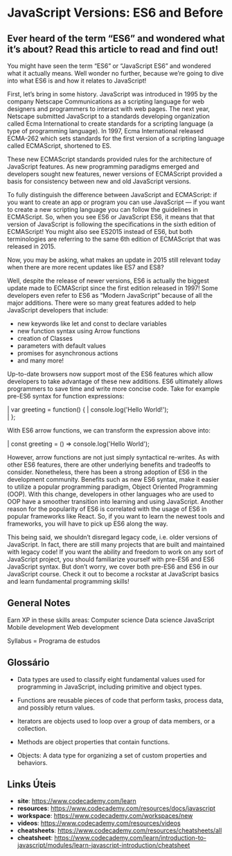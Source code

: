 # JavaScript Versions: ES6 and Before

## Ever heard of the term “ES6” and wondered what it’s about? Read this article to read and find out!

You might have seen the term “ES6” or “JavaScript ES6” and wondered what it actually means. Well wonder no further, because we’re going to dive into what ES6 is and how it relates to JavaScript!

First, let’s bring in some history. JavaScript was introduced in 1995 by the company Netscape Communications as a scripting language for web designers and programmers to interact with web pages. The next year, Netscape submitted JavaScript to a standards developing organization called Ecma International to create standards for a scripting language (a type of programming language). In 1997, Ecma International released ECMA-262 which sets standards for the first version of a scripting language called ECMAScript, shortened to ES.

These new ECMAScript standards provided rules for the architecture of JavaScript features. As new programming paradigms emerged and developers sought new features, newer versions of ECMAScript provided a basis for consistency between new and old JavaScript versions.

To fully distinguish the difference between JavaScript and ECMAScript: if you want to create an app or program you can use JavaScript — if you want to create a new scripting language you can follow the guidelines in ECMAScript. So, when you see ES6 or JavaScript ES6, it means that that version of JavaScript is following the specifications in the sixth edition of ECMAScript! You might also see ES2015 instead of ES6, but both terminologies are referring to the same 6th edition of ECMAScript that was released in 2015.

Now, you may be asking, what makes an update in 2015 still relevant today when there are more recent updates like ES7 and ES8?

Well, despite the release of newer versions, ES6 is actually the biggest update made to ECMAScript since the first edition released in 1997! Some developers even refer to ES6 as “Modern JavaScript” because of all the major additions. There were so many great features added to help JavaScript developers that include:

- new keywords like let and const to declare variables
- new function syntax using Arrow functions
- creation of Classes
- parameters with default values
- promises for asynchronous actions
- and many more!

Up-to-date browsers now support most of the ES6 features which allow developers to take advantage of these new additions. ES6 ultimately allows programmers to save time and write more concise code. Take for example pre-ES6 syntax for function expressions:

| var greeting = function() {
|   console.log('Hello World!');  
| };

With ES6 arrow functions, we can transform the expression above into:

| const greeting = () => console.log('Hello World'); 

However, arrow functions are not just simply syntactical re-writes. As with other ES6 features, there are other underlying benefits and tradeoffs to consider. Nonetheless, there has been a strong adoption of ES6 in the development community. Benefits such as new ES6 syntax, make it easier to utilize a popular programming paradigm, Object Oriented Programming (OOP). With this change, developers in other languages who are used to OOP have a smoother transition into learning and using JavaScript. Another reason for the popularity of ES6 is correlated with the usage of ES6 in popular frameworks like React. So, if you want to learn the newest tools and frameworks, you will have to pick up ES6 along the way.

This being said, we shouldn’t disregard legacy code, i.e. older versions of JavaScript. In fact, there are still many projects that are built and maintained with legacy code! If you want the ability and freedom to work on any sort of JavaScript project, you should familiarize yourself with pre-ES6 and ES6 JavaScript syntax. But don’t worry, we cover both pre-ES6 and ES6 in our JavaScript course. Check it out to become a rockstar at JavaScript basics and learn fundamental programming skills!


## General Notes
Earn XP in these skills areas:
Computer science
Data science
JavaScript
Mobile development
Web development

Syllabus = Programa de estudos


## Glossário
- Data types are used to classify eight fundamental values used for programming in JavaScript, including primitive and object types.

- Functions are reusable pieces of code that perform tasks, process data, and possibly return values.

- Iterators are objects used to loop over a group of data members, or a collection.

- Methods are object properties that contain functions.

- Objects: A data type for organizing a set of custom properties and behaviors.


## Links Úteis
- **site**: https://www.codecademy.com/learn
- **resources**: https://www.codecademy.com/resources/docs/javascript
- **workspace**: https://www.codecademy.com/workspaces/new
- **videos**: https://www.codecademy.com/resources/videos
- **cheatsheets**: https://www.codecademy.com/resources/cheatsheets/all
- **cheatsheet**: https://www.codecademy.com/learn/introduction-to-javascript/modules/learn-javascript-introduction/cheatsheet